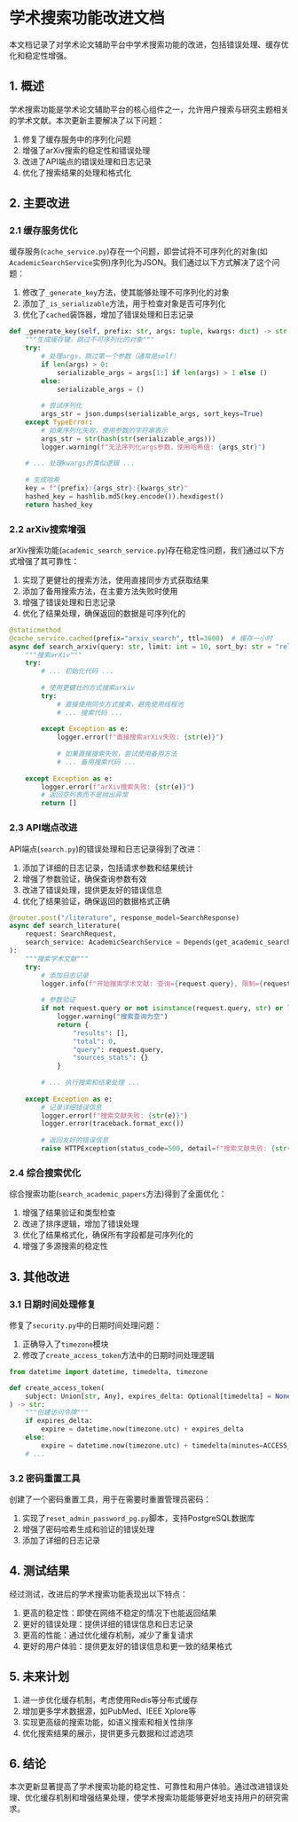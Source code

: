 # 学术搜索功能改进文档

本文档记录了对学术论文辅助平台中学术搜索功能的改进，包括错误处理、缓存优化和稳定性增强。

## 1. 概述

学术搜索功能是学术论文辅助平台的核心组件之一，允许用户搜索与研究主题相关的学术文献。本次更新主要解决了以下问题：

1. 修复了缓存服务中的序列化问题
2. 增强了arXiv搜索的稳定性和错误处理
3. 改进了API端点的错误处理和日志记录
4. 优化了搜索结果的处理和格式化

## 2. 主要改进

### 2.1 缓存服务优化

缓存服务(`cache_service.py`)存在一个问题，即尝试将不可序列化的对象(如`AcademicSearchService`实例)序列化为JSON。我们通过以下方式解决了这个问题：

1. 修改了`_generate_key`方法，使其能够处理不可序列化的对象
2. 添加了`_is_serializable`方法，用于检查对象是否可序列化
3. 优化了`cached`装饰器，增加了错误处理和日志记录

```python
def _generate_key(self, prefix: str, args: tuple, kwargs: dict) -> str:
    """生成缓存键，跳过不可序列化的对象"""
    try:
        # 处理args，跳过第一个参数（通常是self）
        if len(args) > 0:
            serializable_args = args[1:] if len(args) > 1 else ()
        else:
            serializable_args = ()
            
        # 尝试序列化
        args_str = json.dumps(serializable_args, sort_keys=True)
    except TypeError:
        # 如果序列化失败，使用参数的字符串表示
        args_str = str(hash(str(serializable_args)))
        logger.warning(f"无法序列化args参数，使用哈希值: {args_str}")
        
    # ... 处理kwargs的类似逻辑 ...
    
    # 生成哈希
    key = f"{prefix}:{args_str}:{kwargs_str}"
    hashed_key = hashlib.md5(key.encode()).hexdigest()
    return hashed_key
```

### 2.2 arXiv搜索增强

arXiv搜索功能(`academic_search_service.py`)存在稳定性问题，我们通过以下方式增强了其可靠性：

1. 实现了更健壮的搜索方法，使用直接同步方式获取结果
2. 添加了备用搜索方法，在主要方法失败时使用
3. 增强了错误处理和日志记录
4. 优化了结果处理，确保返回的数据是可序列化的

```python
@staticmethod
@cache_service.cached(prefix="arxiv_search", ttl=3600)  # 缓存一小时
async def search_arxiv(query: str, limit: int = 10, sort_by: str = "relevance", categories: Optional[List[str]] = None) -> List[Dict[str, Any]]:
    """搜索arXiv"""
    try:
        # ... 初始化代码 ...
        
        # 使用更健壮的方式搜索arxiv
        try:
            # 直接使用同步方式搜索，避免使用线程池
            # ... 搜索代码 ...
            
        except Exception as e:
            logger.error(f"直接搜索arXiv失败: {str(e)}")
            
            # 如果直接搜索失败，尝试使用备用方法
            # ... 备用搜索代码 ...
            
    except Exception as e:
        logger.error(f"arXiv搜索失败: {str(e)}")
        # 返回空列表而不是抛出异常
        return []
```

### 2.3 API端点改进

API端点(`search.py`)的错误处理和日志记录得到了改进：

1. 添加了详细的日志记录，包括请求参数和结果统计
2. 增强了参数验证，确保查询参数有效
3. 改进了错误处理，提供更友好的错误信息
4. 优化了结果验证，确保返回的数据格式正确

```python
@router.post("/literature", response_model=SearchResponse)
async def search_literature(
    request: SearchRequest,
    search_service: AcademicSearchService = Depends(get_academic_search_service)
):
    """搜索学术文献"""
    try:
        # 添加日志记录
        logger.info(f"开始搜索学术文献: 查询={request.query}, 限制={request.limit}, 来源={request.sources}, 排序={request.sort_by}")
        
        # 参数验证
        if not request.query or not isinstance(request.query, str) or len(request.query.strip()) == 0:
            logger.warning("搜索查询为空")
            return {
                "results": [],
                "total": 0,
                "query": request.query,
                "sources_stats": {}
            }
            
        # ... 执行搜索和结果处理 ...
        
    except Exception as e:
        # 记录详细错误信息
        logger.error(f"搜索文献失败: {str(e)}")
        logger.error(traceback.format_exc())
        
        # 返回友好的错误信息
        raise HTTPException(status_code=500, detail=f"搜索文献失败: {str(e)}")
```

### 2.4 综合搜索优化

综合搜索功能(`search_academic_papers`方法)得到了全面优化：

1. 增强了结果验证和类型检查
2. 改进了排序逻辑，增加了错误处理
3. 优化了结果格式化，确保所有字段都是可序列化的
4. 增强了多源搜索的稳定性

## 3. 其他改进

### 3.1 日期时间处理修复

修复了`security.py`中的日期时间处理问题：

1. 正确导入了`timezone`模块
2. 修改了`create_access_token`方法中的日期时间处理逻辑

```python
from datetime import datetime, timedelta, timezone

def create_access_token(
    subject: Union[str, Any], expires_delta: Optional[timedelta] = None
) -> str:
    """创建访问令牌"""
    if expires_delta:
        expire = datetime.now(timezone.utc) + expires_delta
    else:
        expire = datetime.now(timezone.utc) + timedelta(minutes=ACCESS_TOKEN_EXPIRE_MINUTES)
    # ...
```

### 3.2 密码重置工具

创建了一个密码重置工具，用于在需要时重置管理员密码：

1. 实现了`reset_admin_password_pg.py`脚本，支持PostgreSQL数据库
2. 增强了密码哈希生成和验证的错误处理
3. 添加了详细的日志记录

## 4. 测试结果

经过测试，改进后的学术搜索功能表现出以下特点：

1. 更高的稳定性：即使在网络不稳定的情况下也能返回结果
2. 更好的错误处理：提供详细的错误信息和日志记录
3. 更高的性能：通过优化缓存机制，减少了重复请求
4. 更好的用户体验：提供更友好的错误信息和更一致的结果格式

## 5. 未来计划

1. 进一步优化缓存机制，考虑使用Redis等分布式缓存
2. 增加更多学术数据源，如PubMed、IEEE Xplore等
3. 实现更高级的搜索功能，如语义搜索和相关性排序
4. 优化搜索结果的展示，提供更多元数据和过滤选项

## 6. 结论

本次更新显著提高了学术搜索功能的稳定性、可靠性和用户体验。通过改进错误处理、优化缓存机制和增强结果处理，使学术搜索功能能够更好地支持用户的研究需求。
